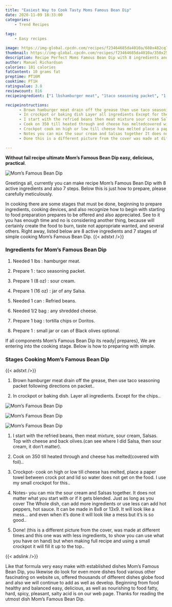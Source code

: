 ```yaml
---
title: "Easiest Way to Cook Tasty Moms Famous Bean Dip"
date: 2020-11-09 18:33:00
categories:
    - Trend Recipes
    
tags:
    - Easy recipes

image: https://img-global.cpcdn.com/recipes/f23464685da4010a/680x482cq70/moms-famous-bean-dip-recipe-main-photo.jpg
thumbnail: https://img-global.cpcdn.com/recipes/f23464685da4010a/350x250cq70/moms-famous-bean-dip-recipe-main-photo.jpg
description: Recipe Perfect Moms Famous Bean Dip with 8 ingredients and 7 stages of easy cooking.
author: Manuel Richardson
calories: 181 calories
fatContent: 10 grams fat
preptime: PT16M
cooktime: PT1H
ratingvalue: 3.8
reviewcount: 816
recipeingredient: ["1 lbshamburger meat", "1taco seasoning packet", "1 (8 oz)sour cream", "1 (16 oz)jar of any Salsa", "1 canRefried beans", "1/2 bagany shredded cheese", "1 bagtortilla chips or Doritos", "1small jar or can of Black olives optional"]

recipeinstructions: 
      - Brown hamburger meat drain off the grease then use taco seasoning packet following directions on packet 
      - In crockpot or baking dish Layer all ingredients Except for the chips 
      - I start with the refried beans then meat mixture sour cream Salsas Top with cheese and back olivescan see where I did Salsa then sour cream it dont matter 
      - Cook on 350 till heated through and cheese has meltedcovered with foil 
      - Crockpot cook on high or low till cheese has melted place a paper towel between crock pot and lid so water does not get on the food I use my small crockpot for this 
      - Notes you can mix the sour cream and Salsas together It does not matter what you start with or if it gets blended Just as long as you cover The Whole dish can add more ingredients or use less can add hot peppers hot sauce It can be made in 8x8 or 13x9 It will look like a mess and even when its done it will look like a mess but its is so good 
      - Done this is a different picture from the cover was made at different times and this one was with less ingredients to show you can use what you have on hand but when making full recipe and using a small crockpot it will fill it up to the top

---
```




**Without fail recipe ultimate Mom’s Famous Bean Dip easy, delicious, practical**. 


![Mom’s Famous Bean Dip](https://img-global.cpcdn.com/recipes/f23464685da4010a/680x482cq70/moms-famous-bean-dip-recipe-main-photo.jpg "Mom’s Famous Bean Dip")




Greetings all, currently you can make recipe Mom’s Famous Bean Dip with 8 active ingredients and also 7 steps. Below this is just how to prepare, please carefully meticulously.

In cooking there are some stages that must be done, beginning to prepare ingredients, cooking devices, and also recognize how to begin with starting to food preparation prepares to be offered and also appreciated. See to it you has enough time and no is considering another thing, because will certainly create the food to burn, taste not appropriate wanted, and several others. Right away, listed below are 8 active ingredients and 7 stages of simple cooking Mom’s Famous Bean Dip.
{{< adstxt />}}

### Ingredients for Mom’s Famous Bean Dip


1. Needed 1 lbs : hamburger meat.

1. Prepare 1 : taco seasoning packet.

1. Prepare 1 (8 oz) : sour cream.

1. Prepare 1 (16 oz) : jar of any Salsa.

1. Needed 1 can : Refried beans.

1. Needed 1/2 bag : any shredded cheese.

1. Prepare 1 bag : tortilla chips or Doritos.

1. Prepare 1 : small jar or can of Black olives optional.



If all components Mom’s Famous Bean Dip its ready| prepares}, We are entering into the cooking stage. Below is how to preparing with simple.

### Stages Cooking Mom’s Famous Bean Dip

{{< adstxt />}}


1. Brown hamburger meat drain off the grease, then use taco seasoning packet following directions on packet..



1. In crockpot or baking dish. Layer all ingredients. Except for the chips..



![Mom’s Famous Bean Dip](https://img-global.cpcdn.com/steps/a09ff5e52f416813/160x128cq70/moms-famous-bean-dip-recipe-step-2-photo.jpg" "Mom’s Famous Bean Dip")

![Mom’s Famous Bean Dip](https://img-global.cpcdn.com/steps/031b5fbbba555c90/160x128cq70/moms-famous-bean-dip-recipe-step-2-photo.jpg" "Mom’s Famous Bean Dip")

![Mom’s Famous Bean Dip](https://img-global.cpcdn.com/steps/babfd89320f2567b/160x128cq70/moms-famous-bean-dip-recipe-step-2-photo.jpg" "Mom’s Famous Bean Dip")



1. I start with the refried beans, then meat mixture, sour cream, Salsas. Top with cheese and back olives.(can see where I did Salsa, then sour cream, it don’t matter).



1. Cook on 350 till heated through and cheese has melted(covered with foil)..



1. Crockpot- cook on high or low till cheese has melted, place a paper towel between crock pot and lid so water does not get on the food. I use my small crockpot for this..



1. Notes- you can mix the sour cream and Salsas together. It does not matter what you start with or if it gets blended. Just as long as you cover The Whole dish, can add more ingredients or use less can add hot peppers, hot sauce. It can be made in 8x8 or 13x9. It will look like a mess... and even when it’s done it will look like a mess but it’s is so good..



1. Done! (this is a different picture from the cover, was made at different times and this one was with less ingredients, to show you can use what you have on hand) but when making full recipe and using a small crockpot it will fill it up to the top..





{{< adslink />}}

Like that formula very easy make with established dishes Mom’s Famous Bean Dip, you likewise do look for even more dishes food various other fascinating on website us, offered thousands of different dishes globe food and also we will continue to add as well as develop. Beginning from food healthy and balanced easy, delicious, as well as nourishing to food fatty, hard, spicy, pleasant, salty acid is on our web page. Thanks for reading the utmost dish Mom’s Famous Bean Dip.
